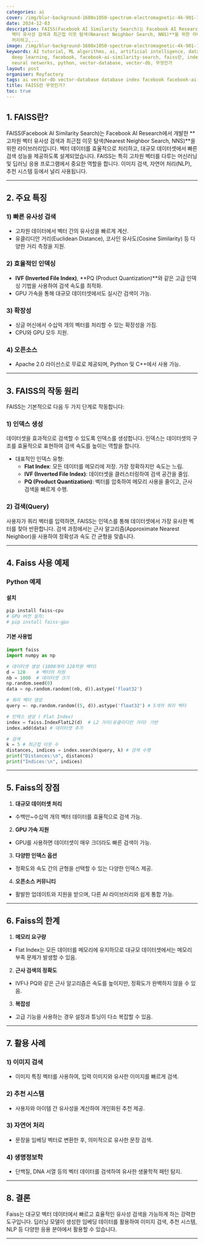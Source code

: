 ```yaml
---
categories: ai
cover: /img/blur-background-1680x1050-spectrum-electromagnetic-4k-901-1.jpg
date: 2024-12-03
description: FAISS(Facebook AI Similarity Search)는 Facebook AI Research에서 개발한 **고차원
  벡터 유사성 검색과 최근접 이웃 탐색(Nearest Neighbor Search, NNS)**을 위한 라이브러리입니다. 벡터 데이터를 효율적으로
  처리하고,...
image: /img/blur-background-1680x1050-spectrum-electromagnetic-4k-901-1.jpg
keywords: AI tutorial, ML algorithms, ai, artificial intelligence, data science, database,
  deep learning, facebook, facebook-ai-similarity-search, faiss란, index, machine learning,
  neural networks, python, vector-database, vector-db, 무엇인가
layout: post
organiser: Royfactory
tags: ai vector-db vector-database database index facebook facebook-ai-similarity-search
title: FAISS란 무엇인가?
toc: true
---
```


## 1. FAISS란?
FAISS(Facebook AI Similarity Search)는 Facebook AI Research에서 개발한 **고차원 벡터 유사성 검색과 최근접 이웃 탐색(Nearest Neighbor Search, NNS)**을 위한 라이브러리입니다. 벡터 데이터를 효율적으로 처리하고, 대규모 데이터셋에서 빠른 검색 성능을 제공하도록 설계되었습니다.
FAISS는 특히 고차원 벡터를 다루는 머신러닝 및 딥러닝 응용 프로그램에서 중요한 역할을 합니다. 이미지 검색, 자연어 처리(NLP), 추천 시스템 등에서 널리 사용됩니다.

---

## 2. 주요 특징
### 1) 빠른 유사성 검색
- 고차원 데이터에서 벡터 간의 유사성을 빠르게 계산.
- 유클리디안 거리(Euclidean Distance), 코사인 유사도(Cosine Similarity) 등 다양한 거리 측정을 지원.
### 2) 효율적인 인덱싱
- **IVF (Inverted File Index)**, **PQ (Product Quantization)**와 같은 고급 인덱싱 기법을 사용하여 검색 속도를 최적화.
- GPU 가속을 통해 대규모 데이터셋에서도 실시간 검색이 가능.
### 3) 확장성
- 싱글 머신에서 수십억 개의 벡터를 처리할 수 있는 확장성을 가짐.
- CPU와 GPU 모두 지원.
### 4) 오픈소스
- Apache 2.0 라이선스로 무료로 제공되며, Python 및 C++에서 사용 가능.

---

## 3. FAISS의 작동 원리
FAISS는 기본적으로 다음 두 가지 단계로 작동합니다:

### 1) 인덱스 생성
데이터셋을 효과적으로 검색할 수 있도록 인덱스를 생성합니다. 인덱스는 데이터셋의 구조를 효율적으로 표현하여 검색 속도를 높이는 역할을 합니다.

- 대표적인 인덱스 유형:
  - **Flat Index**: 모든 데이터를 메모리에 저장. 가장 정확하지만 속도는 느림.
  - **IVF (Inverted File Index)**: 데이터셋을 클러스터링하여 검색 공간을 줄임.
  - **PQ (Product Quantization)**: 벡터를 압축하여 메모리 사용을 줄이고, 근사 검색을 빠르게 수행.

### 2) 검색(Query)
사용자가 쿼리 벡터를 입력하면, FAISS는 인덱스를 통해 데이터셋에서 가장 유사한 벡터를 찾아 반환합니다. 검색 과정에서는 근사 알고리즘(Approximate Nearest Neighbor)을 사용하여 정확성과 속도 간 균형을 맞춥니다.

---

## 4. Faiss 사용 예제
### Python 예제
#### 설치
```bash
pip install faiss-cpu
# GPU 버전 설치:
# pip install faiss-gpu
```

#### 기본 사용법
```python
import faiss
import numpy as np

# 데이터셋 생성 (1000개의 128차원 벡터)
d = 128    # 벡터의 차원
nb = 1000  # 데이터셋 크기
np.random.seed(0)
data = np.random.random((nb, d)).astype('float32')

# 쿼리 벡터 생성
query =- np.random.random((5, d)).astype('float32') # 5개의 쿼리 벡터

# 인덱스 생성 ( Flat Index)
index = faiss.IndexFlatL2(d)  # L2 거리(유클리디안 거리) 기반
index.add(data) # 데이터셋 추가

# 검색
k = 5 # 최근접 이웃 수
distances, indices = index.search(query, k) # 검색 수행
print("Distances:\n", distances)
print("Indices:\n", indices)
```

---

## 5. Faiss의 장점
1. **대규모 데이터셋 처리**
  - 수백만~수십억 개의 벡터 데이터를 효율적으로 검색 가능.
2. **GPU 가속 지원**
  - GPU를 사용하면 데이터셋이 매우 크더라도 빠른 검색이 가능.
3. **다양한 인덱스 옵션**
  - 정확도와 속도 간의 균형을 선택할 수 있는 다양한 인덱스 제공.
4. **오픈소스 커뮤니티**
  - 활발한 업데이트와 지원을 받으며, 다른 AI 라이브러리와 쉽게 통합 가능.

---

## 6. Faiss의 한계
1. **메모리 요구량**
  - Flat Index는 모든 데이터를 메모리에 유지하므로 대규모 데이터셋에서는 메모리 부족 문제가 발생할 수 있음.
2. **근사 검색의 정확도**
  - IVF나 PQ와 같은 근사 알고리즘은 속도를 높이지만, 정확도가 완벽하지 않을 수 있음.
3. **복잡성**
  - 고급 기능을 사용하는 경우 설정과 튜닝이 다소 복잡할 수 있음.

---

## 7. 활용 사례
### 1) 이미지 검색
- 이미지 특징 벡터를 사용하여, 입력 이미지와 유사한 이미지를 빠르게 검색.
### 2) 추천 시스템
- 사용자와 아이템 간 유사성을 계산하여 개인화된 추천 제공.
### 3) 자연어 처리
- 문장을 임베딩 벡터로 변환한 후, 의미적으로 유사한 문장 검색.
### 4) 생명정보학
- 단백질, DNA 서열 등의 벡터 데이터를 검색하여 유사한 생물학적 패턴 탐지.

---

## 8. 결론
Faiss는 대규모 벡터 데이터에서 빠르고 효율적인 유사성 검색을 가능하게 하는 강력한 도구입니다. 딥러닝 모델이 생성한 임베딩 데이터를 활용하여 이미지 검색, 추천 시스템, NLP 등 다양한 응용 분야에서 활용할 수 있습니다.

---

